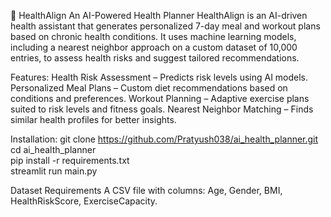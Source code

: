 🏥 HealthAlign 
An AI-Powered Health Planner
HealthAlign is an AI-driven health assistant that generates personalized 7-day meal and workout plans based on chronic health conditions. It uses machine learning models, including a nearest neighbor approach on a custom dataset of 10,000 entries, to assess health risks and suggest tailored recommendations.

Features:
Health Risk Assessment – Predicts risk levels using AI models.
Personalized Meal Plans – Custom diet recommendations based on conditions and preferences.
Workout Planning – Adaptive exercise plans suited to risk levels and fitness goals.
Nearest Neighbor Matching – Finds similar health profiles for better insights.

Installation:
git clone https://github.com/Pratyush038/ai_health_planner.git  
cd ai_health_planner  
pip install -r requirements.txt  
streamlit run main.py   

Dataset Requirements
A CSV file with columns: Age, Gender, BMI, HealthRiskScore, ExerciseCapacity.
